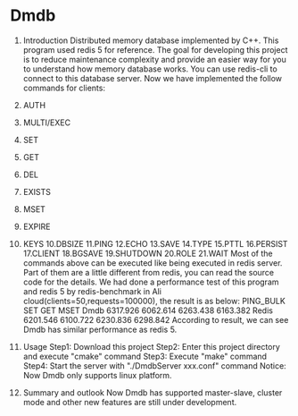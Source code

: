 # Dmdb
1. Introduction
Distributed memory database implemented by C++. This program used redis 5 for reference.
The goal for developing this project is to reduce maintenance complexity and provide an
easier way for you to understand how memory database works. You can use redis-cli to 
connect to this database server. Now we have implemented the follow commands for clients:
1. AUTH
2. MULTI/EXEC
3. SET
4. GET
5. DEL
6. EXISTS
7. MSET
8. EXPIRE
9. KEYS
10.DBSIZE
11.PING
12.ECHO
13.SAVE
14.TYPE
15.PTTL
16.PERSIST
17.CLIENT
18.BGSAVE
19.SHUTDOWN
20.ROLE
21.WAIT
Most of the commands above can be executed like being executed in redis server. Part of them
are a little different from redis, you can read the source code for the details. We had done
a performance test of this program and redis 5 by redis-benchmark in Ali cloud(clients=50,requests=100000), the result is as below:
        PING_BULK       SET         GET         MSET
Dmdb    6317.926        6062.614    6263.438    6163.382
Redis   6201.546        6100.722    6230.836    6298.842
According to result, we can see Dmdb has similar performance as redis 5.

2. Usage
Step1: Download this project
Step2: Enter this project directory and execute "cmake" command
Step3: Execute "make" command
Step4: Start the server with "./DmdbServer xxx.conf" command
Notice: Now Dmdb only supports linux platform.

3. Summary and outlook
Now Dmdb has supported master-slave, cluster mode and other new features are still under development.


